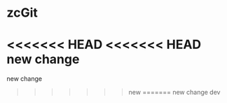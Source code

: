 # zcGit
<<<<<<< HEAD
<<<<<<< HEAD
new change
=======
new change
>>>>>>> new
=======
new change
>>>>>>> dev
